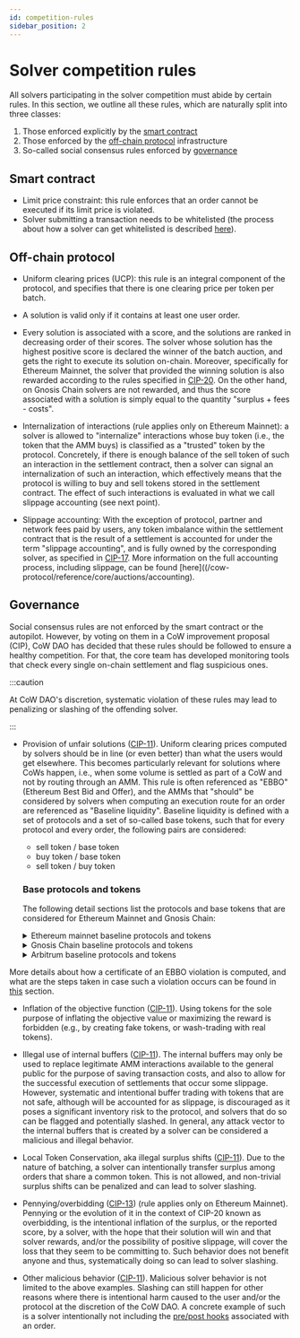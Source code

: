```yaml
---
id: competition-rules
sidebar_position: 2
---
```


# Solver competition rules

All solvers participating in the solver competition must abide by certain rules. In this section, we outline all these rules, which are naturally split into three classes:

1. Those enforced explicitly by the [smart contract](#smart-contract)
2. Those enforced by the [off-chain protocol](#off-chain-protocol) infrastructure
3. So-called social consensus rules enforced by [governance](#governance)

## Smart contract

- Limit price constraint: this rule enforces that an order cannot be executed if its limit price is violated.
- Solver submitting a transaction needs to be whitelisted (the process about how a solver can get whitelisted is described [here](/cow-protocol/reference/core/auctions/bonding-pools)).

## Off-chain protocol

- Uniform clearing prices (UCP): this rule is an integral component of the protocol, and specifies that there is one clearing price per token per batch.

- A solution is valid only if it contains at least one user order.

- Every solution is associated with a score, and the solutions are ranked in decreasing order of their scores. The solver whose solution has the highest positive score is declared the winner of the batch auction, and gets the right to execute its solution on-chain. Moreover, specifically for Ethereum Mainnet, the solver that provided the winning solution is also rewarded according to the rules specified in [CIP-20](https://snapshot.org/#/cow.eth/proposal/0x2d3f9bd1ea72dca84b03e97dda3efc1f4a42a772c54bd2037e8b62e7d09a491f). On the other hand, on Gnosis Chain solvers are not rewarded, and thus the score associated with a solution is simply equal to the quantity "surplus + fees - costs".

- Internalization of interactions (rule applies only on Ethereum Mainnet): a solver is allowed to "internalize" interactions whose buy token (i.e., the token that the AMM buys) is classified as a "trusted" token by the protocol. Concretely, if there is enough balance of the sell token of such an interaction in the settlement contract, then a solver can signal an internalization of such an interaction, which effectively means that the protocol is willing to buy and sell tokens stored in the settlement contract. The effect of such interactions is evaluated in what we call slippage accounting (see next point). 

- Slippage accounting: With the exception of protocol, partner and network fees paid by users, any token imbalance within the settlement contract that is the result of a settlement is accounted for under the term "slippage accounting", and is fully owned by the corresponding solver, as specified in [CIP-17](https://snapshot.org/#/cow.eth/proposal/0xf9c98a2710dc72c906bbeab9b8fe169c1ed2e9af6a67776cc29b8b4eb44d0fb2). More information on the full accounting process, including slippage, can be found [here]((/cow-protocol/reference/core/auctions/accounting).

## Governance

Social consensus rules are not enforced by the smart contract or the autopilot. However, by voting on them in a CoW improvement proposal (CIP), CoW DAO has decided that these rules should be followed to ensure a healthy competition. For that, the core team has developed monitoring tools that check every single on-chain settlement and flag suspicious ones.

:::caution

At CoW DAO's discretion, systematic violation of these rules may lead to penalizing or slashing of the offending solver.

:::

- Provision of unfair solutions ([CIP-11](https://snapshot.org/#/cow.eth/proposal/0x16d8c681d52b24f1ccd854084e07a99fce6a7af1e25fd21ddae6534b411df870)). Uniform clearing prices computed by solvers should be in line (or even better) than what the users would get elsewhere. This becomes particularly relevant for solutions where CoWs happen, i.e., when some volume is settled as part of a CoW and not by routing through an AMM. This rule is often referenced as "EBBO" (Ethereum Best Bid and Offer), and the AMMs that "should" be considered by solvers when computing an execution route for an order are referenced as "Baseline liquidity". Baseline liquidity is defined with a set of protocols and a set of so-called base tokens, such that for every protocol and every order, the following pairs are considered:

  - sell token / base token
  - buy token / base token
  - sell token / buy token

  ### Base protocols and tokens
  The following detail sections list the protocols and base tokens that are considered for Ethereum Mainnet and Gnosis Chain:

  <details>
    <summary>Ethereum mainnet baseline protocols and tokens</summary>

    - **Protocols**: Uniswap v2/v3, Sushiswap, Swapr, Balancer v2
    - **Base tokens**: [`WETH`](https://etherscan.io/token/0xc02aaa39b223fe8d0a0e5c4f27ead9083c756cc2), [`DAI`](https://etherscan.io/token/0x6B175474E89094C44Da98b954EedeAC495271d0F), [`USDC`](https://etherscan.io/token/0xA0b86991c6218b36c1d19D4a2e9Eb0cE3606eB48), [`USDT`](https://etherscan.io/token/0xdAC17F958D2ee523a2206206994597C13D831ec7), [`COMP`](https://etherscan.io/token/0xc00e94Cb662C3520282E6f5717214004A7f26888), [`MKR`](https://etherscan.io/token/0x9f8F72aA9304c8B593d555F12eF6589cC3A579A2), [`WBTC`](https://etherscan.io/token/0x2260FAC5E5542a773Aa44fBCfeDf7C193bc2C599), [`GNO`](https://etherscan.io/token/0x6810e776880C02933D47DB1b9fc05908e5386b96)
  </details>

  <details>
    <summary>Gnosis Chain baseline protocols and tokens</summary>

    - **Protocols**: Honeyswap, Sushiswap, Baoswap, Swapr, Balancer v2
    - **Base tokens**: [`WXDAI`](https://gnosisscan.io/token/0xe91D153E0b41518A2Ce8Dd3D7944Fa863463a97d), [`HNY`](https://gnosisscan.io/token/0x71850b7e9ee3f13ab46d67167341e4bdc905eef9), [`USDT`](https://gnosisscan.io/token/0x4ECaBa5870353805a9F068101A40E0f32ed605C6), [`USDC`](https://gnosisscan.io/token/0xDDAfbb505ad214D7b80b1f830fcCc89B60fb7A83), [`sUSD`](https://gnosisscan.io/token/0xB1950Fb2C9C0CbC8553578c67dB52Aa110A93393), [`WBTC`](https://gnosisscan.io/token/0x8e5bbbb09ed1ebde8674cda39a0c169401db4252), [`GNO`](https://gnosisscan.io/token/0x9C58BAcC331c9aa871AFD802DB6379a98e80CEdb), [`STAKE`](https://gnosisscan.io/token/0xb7D311E2Eb55F2f68a9440da38e7989210b9A05e), [`xOWL`](https://gnosisscan.io/token/0x0905Ab807F8FD040255F0cF8fa14756c1D824931), [`WETH`](https://gnosisscan.io/token/0x6A023CCd1ff6F2045C3309768eAd9E68F978f6e1)
  </details>

  <details>
    <summary>Arbitrum baseline protocols and tokens</summary>

    - **Protocols**:  Uniswap v2/v3, Sushiswap, Swapr, Balancer v2
    - **Base tokens**: [`WETH`](https://arbiscan.io/token/0x82af49447d8a07e3bd95bd0d56f35241523fbab1), [`USDC`](https://arbiscan.io/token/0xaf88d065e77c8cc2239327c5edb3a432268e5831), [`USDT`](https://arbiscan.io/token/0xfd086bc7cd5c481dcc9c85ebe478a1c0b69fcbb9), [`DAI`](https://arbiscan.io/token/0xda10009cbd5d07dd0cecc66161fc93d7c9000da1), [`GNO`](https://arbiscan.io/token/0xa0b862f60edef4452f25b4160f177db44deb6cf1)
  </details>

More details about how a certificate of an EBBO violation is computed, and what are the steps taken in case such a violation occurs can be found in [this](/cow-protocol/reference/core/auctions/ebbo-rules) section.

- Inflation of the objective function ([CIP-11](https://snapshot.org/#/cow.eth/proposal/0x16d8c681d52b24f1ccd854084e07a99fce6a7af1e25fd21ddae6534b411df870)). Using tokens for the sole purpose of inflating the objective value or maximizing the reward is forbidden (e.g., by creating fake tokens, or wash-trading with real tokens).

- Illegal use of internal buffers ([CIP-11](https://snapshot.org/#/cow.eth/proposal/0x16d8c681d52b24f1ccd854084e07a99fce6a7af1e25fd21ddae6534b411df870)). The internal buffers may only be used to replace legitimate AMM interactions available to the general public for the purpose of saving transaction costs, and also to allow for the successful execution of settlements that occur some slippage. However, systematic and intentional buffer trading with tokens that are not safe, although will be accounted for as slippage, is discouraged as it poses a significant inventory risk to the protocol, and solvers that do so can be flagged and potentially slashed. In general, any attack vector to the internal buffers that is created by a solver can be considered a malicious and illegal behavior.

- Local Token Conservation, aka illegal surplus shifts ([CIP-11](https://snapshot.org/#/cow.eth/proposal/0x16d8c681d52b24f1ccd854084e07a99fce6a7af1e25fd21ddae6534b411df870)). Due to the nature of batching, a solver can intentionally transfer surplus among orders that share a common token. This is not allowed, and non-trivial surplus shifts can be penalized and can lead to solver slashing.

- Pennying/overbidding ([CIP-13](https://snapshot.org/#/cow.eth/proposal/0x812273c78abe1cea303d8381e1fb901a4cb701715fd24f4b769d0a0b3779b3e2)) (rule applies only on Ethereum Mainnet). Pennying or the evolution of it in the context of CIP-20 known as overbidding, is the intentional inflation of the surplus, or the reported score, by a solver, with the hope that their solution will win and that solver rewards, and/or the possibility of positive slippage, will cover the loss that they seem to be committing to. Such behavior does not benefit anyone and thus, systematically doing so can lead to solver slashing.

- Other malicious behavior ([CIP-11](https://snapshot.org/#/cow.eth/proposal/0x16d8c681d52b24f1ccd854084e07a99fce6a7af1e25fd21ddae6534b411df870)). Malicious solver behavior is not limited to the above examples. Slashing can still happen for other reasons where there is intentional harm caused to the user and/or the protocol at the discretion of the CoW DAO. A concrete example of such is a solver intentionally not including the [pre/post hooks](/cow-protocol/reference/core/intents/hooks) associated with an order.
